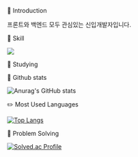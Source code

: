 <!--
**yujin353/yujin353** is a ✨ _special_ ✨ repository because its `README.md` (this file) appears on your GitHub profile.

Here are some ideas to get you started:

- 🔭 I’m currently working on ...
- 🌱 I’m currently learning ...
- 👯 I’m looking to collaborate on ...
- 🤔 I’m looking for help with ...
- 💬 Ask me about ...
- 📫 How to reach me: ...
- 😄 Pronouns: ...
- ⚡ Fun fact: ...
-->

🙂 Introduction

프론트와 백엔드 모두 관심있는 신입개발자입니다.



🌱 Skill

<img src="https://img.shields.io/badge/React-61DAFB?style=flat&logo=React&logoColor=white"/>




🤔 Studying



🐾 Github stats

![Anurag's GitHub stats](https://github-readme-stats.vercel.app/api?username=yujin353&show_icons=true&theme=transparent)

✏️ Most Used Languages

[![Top Langs](https://github-readme-stats.vercel.app/api/top-langs/?username=yujin353&layout=compact)](https://github.com/yujin353/github-readme-stats)

📖 Problem Solving

[![Solved.ac Profile](http://mazassumnida.wtf/api/generate_badge?boj=yujin353)](https://solved.ac/ujin99)<br/>

